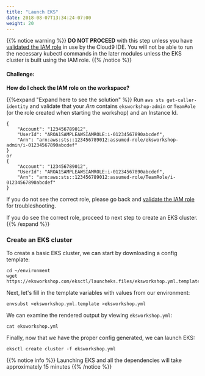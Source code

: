 ```yaml
---
title: "Launch EKS"
date: 2018-08-07T13:34:24-07:00
weight: 20
---
```



{{% notice warning %}}
**DO NOT PROCEED** with this step unless you have [validated the IAM role](/prerequisites/workspaceiam/#validate-the-iam-role) in use by the Cloud9 IDE. You will not be able to run the necessary kubectl commands in the later modules unless the EKS cluster is built using the IAM role.
{{% /notice %}}

#### Challenge:
**How do I check the IAM role on the workspace?**

{{%expand "Expand here to see the solution" %}}
Run `aws sts get-caller-identity` and validate that your _Arn_ contains `eksworkshop-admin` or `TeamRole` 
(or the role created when starting the workshop) and an Instance Id.

```output
{
    "Account": "123456789012", 
    "UserId": "AROA1SAMPLEAWSIAMROLE:i-01234567890abcdef", 
    "Arn": "arn:aws:sts::123456789012:assumed-role/eksworkshop-admin/i-01234567890abcdef"
}
or
{
    "Account": "123456789012", 
    "UserId": "AROA1SAMPLEAWSIAMROLE:i-01234567890abcdef", 
    "Arn": "arn:aws:sts::123456789012:assumed-role/TeamRole/i-01234567890abcdef"
}
```

If you do not see the correct role, please go back and [validate the IAM role](/prerequisites/workspaceiam/#validate-the-iam-role) for troubleshooting.

If you do see the correct role, proceed to next step to create an EKS cluster.
{{% /expand %}}

### Create an EKS cluster

To create a basic EKS cluster, we can start by downloading a config template:
```output
cd ~/environment
wget https://eksworkshop.com/eksctl/launcheks.files/eksworkshop.yml.template
```

Next, let's fill in the template variables with values from our environment:
```output
envsubst <eksworkshop.yml.template >eksworkshop.yml
```

We can examine the rendered output by viewing `eksworkshop.yml`:
```output
cat eksworkshop.yml
```

Finally, now that we have the proper config generated, we can launch EKS:
```output
eksctl create cluster -f eksworkshop.yml
```
{{% notice info %}}
Launching EKS and all the dependencies will take approximately 15 minutes
{{% /notice %}}

